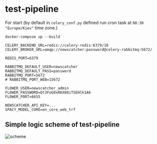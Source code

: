 # test-pipeline
For start (by default in ```celery_conf.py``` defined run cron task at ```08:30 "Europe/Kiev"``` time zone.)
```shell
docker-compose up --build
```
```.env
CELERY_BACKEND_URL=redis://celery-redis:6379/10
CELERY_BROKER_URL=amqp://newscatcher:password@celery-rabbitmq:5672/

REDIS_PORT=6379

RABBITMQ_DEFAULT_USER=newscatcher
RABBITMQ_DEFAULT_PASS=password
RABBITMQ_PORT=5672
# RABBITMQ_PORT_WEB=15672

FLOWER_USER=newscatcher_admin
FLOWER_PASSWORD=Qt3FoG0xRKX08iTSEHlk1A6
FLOWER_PORT=6655

NEWSCATCHER_API_KEY=...
SPACY_MODEL_CORE=en_core_web_trf
```
## Simple logic scheme of test-pipeline
![scheme](images/sсheme.png)
